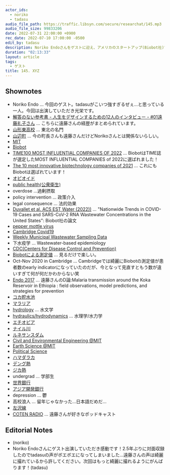 ```yaml
---
actor_ids:
  - noriko
  - tadasu
audio_file_path: https://traffic.libsyn.com/secure/researchat/145.mp3 
audio_file_size: 99833206
date: 2022-07-31 22:00:00 +0900
rec_date: 2022-07-10 17:00:00 -0500
edit_by: tadasu
description: Noriko Endoさんをゲストに迎え、アメリカのスタートアップ(Biobot社)での仕事、下水疫学とCOVID-19、マラリア研究のためのエチオピアでのフィールドワークと大学院留学、自分を成長させる方法、故郷・山形への熱い思いと将来の目標について話しました。
duration: "02:13:33"
layout: article
tags:
  - ゲスト
title: 145. XYZ
---
```


## Shownotes
- Noriko Endo ... 今回のゲスト。tadasuがこいつ強すぎるぜぇ...と思っている一人。今回は出演していただき光栄です。
- [解答のない参考書 - 人生をデザインするための12人のインタビュー - #01遠藤礼子さん](https://note.com/ischool_jsic/n/n9f938bf6bb45) ... こちらに遠藤さんの経歴がまとめられています。
- [山形東高校](http://www.yamagatahigashi-h.ed.jp/htdocs/) ... 東北の名門
- [山辺町](https://www.town.yamanobe.yamagata.jp/) ... 今の町長さんも遠藤さんだけどNorikoさんとは関係ないらしい。
- [MIT](https://www.mit.edu/)
- [Biobot](https://biobot.io/)
- [TIME100 MOST INFLUENTIAL COMPANIES OF 2022](https://time.com/collection/time100-companies-2022/6159393/biobot-analytics/) ... BiobotはTIME誌が選定したMOST INFLUENTIAL COMPANIES of 2022に選ばれました！
- [The 10 most innovative biotechnology companies of 2021](https://www.fastcompany.com/90600141/biotech-most-innovative-companies-2021) ... これにもBiobotは選ばれています！
- [オピオイド](https://ja.wikipedia.org/wiki/%E3%82%AA%E3%83%94%E3%82%AA%E3%82%A4%E3%83%89)
- [public health(公衆衛生)](https://ja.wikipedia.org/wiki/%E5%85%AC%E8%A1%86%E8%A1%9B%E7%94%9F)
- overdose ...過剰摂取
- policy intervention ... 政策介入
- legal consequence ... 法的効果
- [Duvallet et al. ACS EST Water (2022))](https://pubs.acs.org/doi/10.1021/acsestwater.1c00434) ... "Nationwide Trends in COVID-19 Cases and SARS-CoV-2 RNA Wastewater Concentrations in the United States": Biobot社の論文
- [pepper mottle virus](https://www.nature.com/articles/s41545-018-0019-5)
- [Cambridge Covid19](https://www.cambridgema.gov/covid19)
- [Weekly Municipal Wastewater Sampling Data](https://cityofcambridge.shinyapps.io/COVID19/)
- 下水疫学 ... Wastewater-based epidemiology
- [CDC(Centers for Disease Control and Prevention)](https://www.cdc.gov/)
- [Biobotによる測定値](https://biobot.io/data/) ... 見るだけで楽しい。
- Oct-Nov 2020 in Cambridge ... Cambridgeでは綺麗にBiobotの測定値が患者数のearly indicatorになっていたのだが、今となって見直すともう数が違いすぎて何が何だかわからない笑
- [Endo 2017](https://dspace.mit.edu/handle/1721.1/111433) ... 遠藤さんのD論:Malaria transmission around the Koka Reservoir in Ethiopia : field observations, model predictions, and strategies for prevention
- [コカ貯水池](https://ja.upwiki.one/wiki/Koka_Reservoir)
- [マラリア](https://ja.wikipedia.org/wiki/%E3%83%9E%E3%83%A9%E3%83%AA%E3%82%A2)
- [hydrology](https://ja.wikipedia.org/wiki/%E6%B0%B4%E6%96%87%E5%AD%A6) … 水文学
- [hydraulics/hydrodynamics](https://ja.wikipedia.org/wiki/%E6%B0%B4%E7%90%86%E5%AD%A6) … 水理学/水力学
- [エチオピア](https://ja.wikipedia.org/wiki/%E3%82%A8%E3%83%81%E3%82%AA%E3%83%94%E3%82%A2)
- [ナイル川](https://ja.wikipedia.org/wiki/%E3%83%8A%E3%82%A4%E3%83%AB%E5%B7%9D)
- [ルネサンスダム](https://ja.wikipedia.org/wiki/%E5%A4%A7%E3%82%A8%E3%83%81%E3%82%AA%E3%83%94%E3%82%A2%E3%83%BB%E3%83%AB%E3%83%8D%E3%82%B5%E3%83%B3%E3%82%B9%E3%83%80%E3%83%A0)
- [Civil and Environmental Engineering @MIT](https://cee.mit.edu/)
- [Earth Science @MIT](https://eapsweb.mit.edu/)
- [Political Science](https://politicalscience.stanford.edu/)
- [ハマダラカ](https://ja.wikipedia.org/wiki/%E3%83%8F%E3%83%9E%E3%83%80%E3%83%A9%E3%82%AB)
- [デング熱](https://ja.wikipedia.org/wiki/%E3%83%87%E3%83%B3%E3%82%B0%E7%86%B1)
- [ジカ熱](https://ja.wikipedia.org/wiki/%E3%82%B8%E3%82%AB%E7%86%B1)
- undergrad ... 学部生
- [世界銀行](https://www.worldbank.org/en/home)
- [アジア開発銀行](https://www.adb.org/ja/offices/japan/main)
- depression ... 鬱
- 高校浪人 ... 留年じゃなかった...日本語だめだ...
- [左沢線](https://ja.wikipedia.org/wiki/%E5%B7%A6%E6%B2%A2%E7%B7%9A)
- [COTEN RADIO](https://cotenradio.fm/) ... 遠藤さんが好きなポッドキャスト

## Editorial Notes
- (noriko)
- Noriko Endoさんにゲスト出演していただき感動です！2.5年ぶりに対面収録したのでtadasuの声がボエボエになってしまいました...遠藤さんの声は綺麗に撮れているから許してください。次回はもっと綺麗に撮れるようにがんばります！(tadasu)
